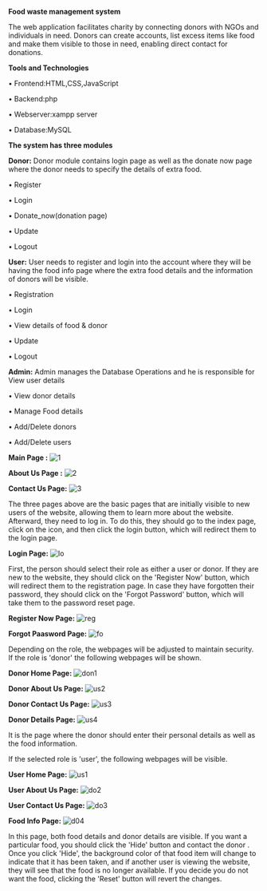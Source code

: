 
**Food waste management system**

The web application facilitates charity by connecting donors with NGOs and individuals in need. Donors can create accounts, list excess items like food and make them visible to those in need, enabling direct contact for donations.

**Tools and Technologies**

• Frontend:HTML,CSS,JavaScript

• Backend:php

• Webserver:xampp server

• Database:MySQL

**The system has three modules**

**Donor:** Donor module contains login page as well as the donate now page where the donor needs to specify the details of extra food.

• Register

• Login

• Donate_now(donation page)

• Update

• Logout

**User:** User needs to register and login into the account where they will be having the food info page where the extra food details and the information of donors will be visible.

• Registration

• Login

• View details of food & donor

• Update

• Logout

**Admin:** Admin manages the Database Operations and he is responsible for View user details

• View donor details

• Manage Food details

• Add/Delete donors

• Add/Delete users

**Main Page :**
![1](https://github.com/user-attachments/assets/a24be4da-742a-41e9-b1ab-7fbb4eb84196)

**About Us Page :**
![2](https://github.com/user-attachments/assets/359bf26a-9073-4446-aaab-2c88d3e00c21)

**Contact Us Page:**
![3](https://github.com/user-attachments/assets/670ad9cf-fed0-4f71-a05b-207b293ecdd1)

The three pages above are the basic pages that are initially visible to new users of the website, allowing them to learn more about the website. Afterward, they need to log in. To do this, they should go to the index page, click on the icon, and then click the login button, which will redirect them to the login page.

**Login Page:**
![lo](https://github.com/user-attachments/assets/19667956-e4bd-4af9-b14c-1d7649f4ecea)

First, the person should select their role as either a user or donor. If they are new to the website, they should click on the 'Register Now' button, which will redirect them to the registration page. In case they have forgotten their password, they should click on the 'Forgot Password' button, which will take them to the password reset page.

**Register Now Page:**
![reg](https://github.com/user-attachments/assets/15ab902f-a95f-4443-a5a2-489b1c9abd60)

**Forgot Paasword Page:**
![fo](https://github.com/user-attachments/assets/dab3cfca-e368-4aba-95fa-d1ee8ed03a01)

Depending on the role, the webpages will be adjusted to maintain security. If the role is 'donor' the following webpages will be shown.

**Donor Home Page:**
![don1](https://github.com/user-attachments/assets/fadac065-816e-415c-bdee-07c8c957face)

**Donor About Us Page:**
![us2](https://github.com/user-attachments/assets/8c642b93-8058-4bd4-9b9e-9deda83cd282)

**Donor Contact Us Page:**
![us3](https://github.com/user-attachments/assets/8eaf8c0a-7026-4f79-acc7-67fea06299eb)

**Donor Details Page:**
![us4](https://github.com/user-attachments/assets/b4c922b1-05d9-4729-b2ee-c9e31068d6f2)

It is the page where the donor should enter their personal details as well as the food information.

If the selected role is 'user', the following webpages will be visible.

**User Home Page:**
![us1](https://github.com/user-attachments/assets/a7a6e609-e8fe-49ab-98f6-daca2968d38a)

**User About Us Page:**
![do2](https://github.com/user-attachments/assets/a7d37256-bded-4fb2-962b-987247d291cf)

**User Contact Us Page:**
![do3](https://github.com/user-attachments/assets/af912e2d-1253-49e0-a2bb-95a1fd3041fa)

**Food Info Page:**
![d04](https://github.com/user-attachments/assets/b789dcdb-c187-433d-9c72-b861b0bddbc0)

In this page, both food details and donor details are visible. If you want a particular food, you should click the 'Hide' button and contact the donor . Once you click 'Hide', the background color of that food item will change to indicate that it has been taken, and if another user is viewing the website, they will see that the food is no longer available. If you decide you do not want the food, clicking the 'Reset' button will revert the changes.




